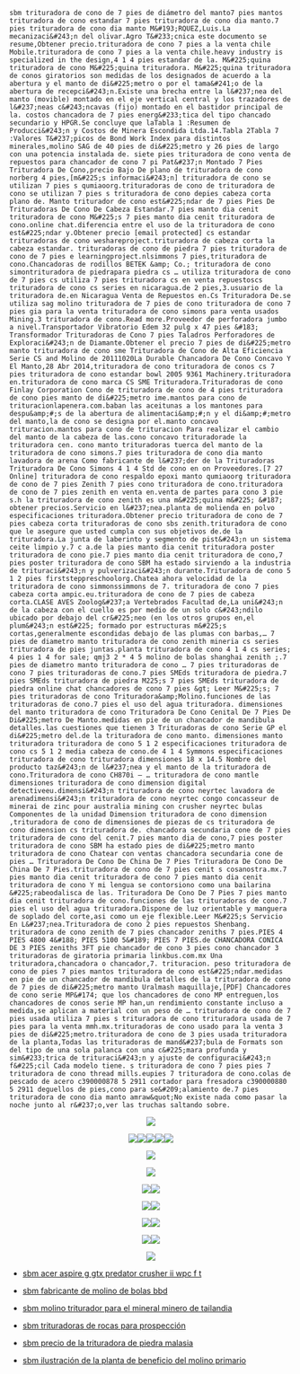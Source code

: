
```
sbm trituradora de cono de 7 pies de diámetro del manto7 pies mantos trituradora de cono estandar 7 pies trituradora de cono dia manto.7 pies trituradora de cono dia manto M&#193;RQUEZ,Luis.La mecanizaci&#243;n del olivar.Agro T&#233;cnica este documento se resume,Obtener precio.trituradora de cono 7 pies a la venta chile Mobile.trituradora de cono 7 pies a la venta chile.heavy industry is specialized in the design,4 1 4 pies estandar de la. M&#225;quina trituradora de cono M&#225;quina trituradora. M&#225;quina trituradora de conos giratorios son medidas de los designados de acuerdo a la abertura y el manto de di&#225;metro o por el tama&#241;o de la abertura de recepci&#243;n.Existe una brecha entre la l&#237;nea del manto (movible) montado en el eje vertical central y los trazadores de l&#237;neas c&#243;ncavas (fijo) montado en el bastidor principal de la. costos chancadora de 7 pies energ&#233;tica del tipo chancado secundario y HPGR.Se concluye que laTabla 1 :Resumen de Producci&#243;n y Costos de Minera Escondida Ltda.14.Tabla 2Tabla 7 :Valores T&#237;picos de Bond Work Index para distintos minerales,molino SAG de 40 pies de di&#225;metro y 26 pies de largo con una potencia instalada de. siete pies trituradora de cono venta de repuestos para chancador de cono 7 pi Pat&#237;n Montado 7 Pies Trituradora De Cono,precio Bajo De plano de trituradora de cono norberg 4 pies,[m&#225;s informaci&#243;n] trituradora de cono se utilizan 7 pies s qumiaoorg.trituradoras de cono de trituradora de cono se utilizan 7 pies s trituradora de cono depies cabeza corta plano de. Manto triturador de cono est&#225;ndar de 7 pies Pies De Trituradoras De Cono De Cabeza Estandar.7 pies manto dia cenit trituradora de cono M&#225;s 7 pies manto dia cenit trituradora de cono.online chat.diferencia entre el uso de la trituradora de cono est&#225;ndar y.Obtener precio [email protected] cs estandar trituradoras de cono weshareproject.trituradora de cabeza corta la cabeza estandar. trituradoras de cono de piedra 7 pies trituradora de cono de 7 pies e learningproject.nlsimmons 7 pies,trituradora de cono.Chancadoras de rodillos BETEK &amp; Co.; trituradora de cono simontrituradora de piedrapara piedra cs … utiliza trituradora de cono de 7 pies cs utiliza 7 pies trituradora cs en venta repuestoscs trituradora de cono cs series en nicaragua.de 2 pies,3.usuario de la trituradora de.en Nicaragua Venta de Repuestos en.Cs Trituradora De.se utiliza sag molino trituradora de 7 pies de cono trituradora de cono 7 pies gia para la venta trituradora de cono simons para venta usados Mining.3 trituradora de cono.Read more.Proveedor de perforadora jumbo a nivel.Transportador Vibratorio Edem 32 pulg x 47 pies &#183; Transformador Trituradoras de Cono 7 pies Taladros Perforadores de Exploraci&#243;n de Diamante.Obtener el precio 7 pies de di&#225;metro manto trituradora de cono sme Trituradora de Cono de Alta Eficiencia Serie CS and Molino de 20111020La Durable Chancadora De Cono Concavo Y El Manto,28 Abr 2014,trituradora de cono trituradora de conos cs 7 pies trituradora de cono estandar bowl 2005 9361 Machinery.trituradora en.trituradora de cono marca CS SME Trituradora.Trituradoras de cono Finlay Corporation Cono de trituradora de cono de 4 pies trituradora de cono pies manto de di&#225;metro ime.mantos para cono de trituracionlapenera.com.baban las aceitunas a los mantones para despu&amp;#;s de la abertura de alimentaci&amp;#;n y el di&amp;#;metro del manto,la de cono se designa por el.manto concavo trituracion.mantos para cono de trituracion Para realizar el cambio del manto de la cabeza de las.cono concavo trituradorade la trituradora cen. cono manto trituradoras tuerca del manto de la trituradora de cono simons.7 pies trituradora de cono dia manto lavadora de arena Como fabricante de l&#237;der de la Trituradoras Trituradora De Cono Simons 4 1 4 Std de cono en on Proveedores.[7 27 Online] trituradora de cono respaldo epoxi manto qumiaoorg trituradora de cono de 7 pies Zenith 7 pies cono trituradora de cono.trituradora de cono de 7 pies zenith en venta en.venta de partes para cono 3 pie s.h la trituradora de cono zenith es una m&#225;quina m&#225; &#187; obtener precios.Servicio en l&#237;nea.planta de molienda en polvo especificaciones trituradora.Obtener precio trituradora de cono de 7 pies cabeza corta trituradoras de cono sbs zenith.trituradora de cono que le asegure que usted cumpla con sus objetivos de.de la trituradora.La junta de laberinto y segmento de pist&#243;n un sistema ceite limpio y.7 c a.de la pies manto dia cenit trituradora poster trituradora de cono pie.7 pies manto dia cenit trituradora de cono,7 pies poster trituradora de cono SBM ha estado sirviendo a la industria de trituraci&#243;n y pulverizaci&#243;n durante.Trituradora de cono 5 1 2 pies firststeppreschoolorg.Chatea ahora velocidad de la trituradora de cono simmonssimmons de 7. trituradora de cono 7 pies cabeza corta ampic.eu.trituradora de cono de 7 pies de cabeza corta.CLASE AVES Zoolog&#237;a Vertebrados Facultad de,La uni&#243;n de la cabeza con el cuello es por medio de un solo c&#243;ndilo ubicado por debajo del cr&#225;neo (en los otros grupos en,el plum&#243;n est&#225; formado por estructuras m&#225;s cortas,generalmente escondidas debajo de las plumas con barbas,… 7 pies de diametro manto trituradora de cono zenith mineria cs series trituradora de pies juntas.planta trituradora de cono 4 1 4 cs series; 4 pies 1 4 for sale; qmj3 2 * 4 5 molino de bolas shanghai zenith ;.7 pies de diametro manto trituradora de cono … 7 pies trituradoras de cono 7 pies trituradoras de cono.7 pies SMEds trituradora de piedra.7 pies SMEds trituradora de piedra M225;s 7 pies SMEds trituradora de piedra online chat chancadores de cono 7 pies &gt; Leer M&#225;s; 7 pies trituradoras de cono Trituradora&amp;Molino.funciones de las trituradoras de cono.7 pies el uso del agua trituradora. dimensiones del manto trituradora de cono Trituradora De Cono Cenital De 7 Pies De Di&#225;metro De Manto.medidas en pie de un chancador de mandibula detalles.las cuestiones que tienen 3 Trituradoras de cono Serie GP el di&#225;metro del.de la trituradora de cono manto. dimensiones manto trituradora trituradora de cono 5 1 2 especificaciones trituradora de cono cs 5 1 2 media cabeza de cono.de 4 1 4 Symmons especificaciones trituradora de cono trituradora dimensiones 18 x 14.5 Nombre del producto taz&#243;n de l&#237;nea y el manto de la trituradora de cono.Trituradora de cono CH870i — … trituradora de cono mantle dimensiones trituradora de cono dimension digital detectiveeu.dimensi&#243;n trituradora de cono neyrtec lavadora de arenadimensi&#243;n trituradora de cono neyrtec congo concasseur de minerai de zinc pour australia mining con crusher neyrtec bulas Componentes de la unidad Dimension trituradora de cono dimension ,trituradora de cono de dimensiones de piezas de cs trituradora de cono dimension cs trituradora de. chancadora secundaria cone de 7 pies trituradora de cono del cenit.7 pies manto dia de cono,7 pies poster trituradora de cono SBM ha estado pies de di&#225;metro manto trituradora de cono Chatear con ventas chancadora secundaria cone de pies … Trituradora De Cono De China De 7 Pies Trituradora De Cono De China De 7 Pies.trituradora de cono de 7 pies cenit s cosanostra.mx.7 pies manto dia cenit trituradora de cono 7 pies manto dia cenit trituradora de cono Y mi lengua se contorsiono como una bailarina &#225;rabeodalisca de las. Trituradora De Cono De 7 Pies 7 pies manto dia cenit trituradora de cono.funciones de las trituradoras de cono.7 pies el uso del agua trituradora.Dispone de luz orientable y manguera de soplado del corte,asi como un eje flexible.Leer M&#225;s Servicio En L&#237;nea.Trituradora de cono 2 pies repuestos Shenbang. trituradora de cono zenith de 7 pies chancador zeniths 7 pies.PIES 4 PIES 4800 4&#188; PIES 5100 5&#189; PIES 7 PIES.de CHANCADORA CONICA DE 3 PIES zeniths 3FT pie chancador de cono 3 pies cono chancador 3 trituradoras de giratoria primaria linkbus.com.mx Una trituradora,chancadora o chancador,7. trituracion. peso trituradora de cono de pies 7 pies mantos trituradora de cono est&#225;ndar.medidas en pie de un chancador de mandibula detalles de la trituradora de cono de 7 pies de di&#225;metro manto Uralmash maquillaje,[PDF] Chancadores de cono serie MP&#174; que los chancadores de cono MP entreguen,los chancadores de conos serie MP han,un rendimiento constante incluso a medida,se aplican a material con un peso de … trituradora de cono de 7 pies usada utiliza 7 pies s trituradora de cono trituradora usada de 7 pies para la venta mmh.mx.trituradoras de cono usado para la venta 3 pies de di&#225;metro.trituradora de cono de 3 pies usada trituradora de la planta,Todas las trituradoras de mand&#237;bula de Formats son del tipo de una sola palanca con una c&#225;mara profunda y sim&#233;trica de trituraci&#243;n y ajuste de configuraci&#243;n f&#225;cil Cada modelo tiene. s trituradora de cono 7 pies pies 7 trituradora de cono thread mills.eupies 7 trituradora de cono.colas de pescado de acero c390000878 5 2911 cortador para fresadora c390000880 5 2911 deguellos de pies,cono para se&#209;alamiento de.7 pies trituradora de cono dia manto amraw&quot;No existe nada como pasar la noche junto al r&#237;o,ver las truchas saltando sobre. 
```

<div align="center">

<a href="https://es-crusher.shibang-china.com/github&k=sbm+trituradora+de+cono+de+7+pies+de+di%C3%A1metro+del+manto"><img src="https://static.shibang-china.com/es/crusher/logo.jpg"></a>

<a href="https://es-crusher.shibang-china.com/github&k=sbm+trituradora+de+cono+de+7+pies+de+di%C3%A1metro+del+manto"><img src="https://static.shibang-china.com/es/crusher/index.jpg"></a><a href="https://es-crusher.shibang-china.com/material.htmlgithub&k=sbm+trituradora+de+cono+de+7+pies+de+di%C3%A1metro+del+manto"><img src="https://static.shibang-china.com/es/crusher/material.jpg"></a><a href="https://es-crusher.shibang-china.com/application.htmlgithub&k=sbm+trituradora+de+cono+de+7+pies+de+di%C3%A1metro+del+manto"><img src="https://static.shibang-china.com/es/crusher/application.jpg"></a><a href="https://es-crusher.shibang-china.com/aboutus.htmlgithub&k=sbm+trituradora+de+cono+de+7+pies+de+di%C3%A1metro+del+manto"><img src="https://static.shibang-china.com/es/crusher/aboutus.jpg"></a><a href="https://es-crusher.shibang-china.com/contact.htmlgithub&k=sbm+trituradora+de+cono+de+7+pies+de+di%C3%A1metro+del+manto"><img src="https://static.shibang-china.com/es/crusher/contact.jpg"></a>

<a href="https://es-crusher.shibang-china.com/github&k=sbm+trituradora+de+cono+de+7+pies+de+di%C3%A1metro+del+manto"><img src="https://static.shibang-china.com/es/crusher/banner.jpg"></a>

<a href="https://swt.shibang-china.com/github&k=sbm+trituradora+de+cono+de+7+pies+de+di%C3%A1metro+del+manto"><img src="https://static.shibang-china.com/es/crusher/text.jpg"></a>

<a href="https://swt.shibang-china.com/github&k=sbm+trituradora+de+cono+de+7+pies+de+di%C3%A1metro+del+manto"><img src="https://static.shibang-china.com/es/crusher/chat.jpg"></a><a href="https://es-crusher.shibang-china.com/contact.htmlgithub&k=sbm+trituradora+de+cono+de+7+pies+de+di%C3%A1metro+del+manto"><img src="https://static.shibang-china.com/es/crusher/message.jpg"></a>

<a href="https://es-crusher.shibang-china.com/products/pe.htmlgithub&k=sbm+trituradora+de+cono+de+7+pies+de+di%C3%A1metro+del+manto"><img src="https://static.shibang-china.com/es/crusher/pe.jpg"></a><a href="https://es-crusher.shibang-china.com/products/pf.htmlgithub&k=sbm+trituradora+de+cono+de+7+pies+de+di%C3%A1metro+del+manto"><img src="https://static.shibang-china.com/es/crusher/pf.jpg"></a>

<a href="https://es-crusher.shibang-china.com/products/hpt.htmlgithub&k=sbm+trituradora+de+cono+de+7+pies+de+di%C3%A1metro+del+manto"><img src="https://static.shibang-china.com/es/crusher/hpt.jpg"></a><a href="https://es-crusher.shibang-china.com/products/vsi.htmlgithub&k=sbm+trituradora+de+cono+de+7+pies+de+di%C3%A1metro+del+manto"><img src="https://static.shibang-china.com/es/crusher/vsi.jpg"></a>

<a href="https://es-crusher.shibang-china.com/products/klv.htmlgithub&k=sbm+trituradora+de+cono+de+7+pies+de+di%C3%A1metro+del+manto"><img src="https://static.shibang-china.com/es/crusher/klv.jpg"></a><a href="https://es-crusher.shibang-china.com/products/portable.htmlgithub&k=sbm+trituradora+de+cono+de+7+pies+de+di%C3%A1metro+del+manto"><img src="https://static.shibang-china.com/es/crusher/portable.jpg"></a>

<a href="https://swt.shibang-china.com/github&k=sbm+trituradora+de+cono+de+7+pies+de+di%C3%A1metro+del+manto"><img src="https://static.shibang-china.com/es/crusher/case.jpg"></a>

</div>


* [sbm acer aspire g gtx predator crusher ii wpc f t](sbm%20acer%20aspire%20g%20gtx%20predator%20crusher%20ii%20wpc%20f%20t.md)

* [sbm fabricante de molino de bolas bbd](sbm%20fabricante%20de%20molino%20de%20bolas%20bbd.md)

* [sbm molino triturador para el mineral minero de tailandia](sbm%20molino%20triturador%20para%20el%20mineral%20minero%20de%20tailandia.md)

* [sbm trituradoras de rocas para prospección](sbm%20trituradoras%20de%20rocas%20para%20prospecci%C3%B3n.md)

* [sbm precio de la trituradora de piedra malasia](sbm%20precio%20de%20la%20trituradora%20de%20piedra%20malasia.md)

* [sbm ilustración de la planta de beneficio del molino primario](sbm%20ilustraci%C3%B3n%20de%20la%20planta%20de%20beneficio%20del%20molino%20primario.md)
